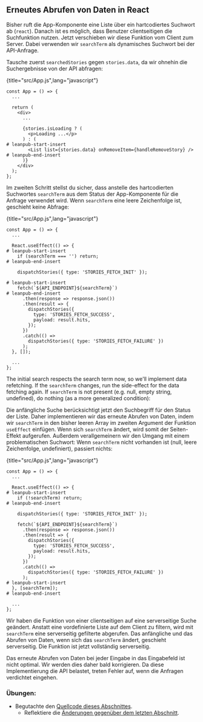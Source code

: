 ## Erneutes Abrufen von Daten in React

Bisher ruft die App-Komponente eine Liste über ein hartcodiertes Suchwort ab (`react`). Danach ist es möglich, dass Benutzer clientseitigen die Suchfunktion nutzen. Jetzt verschieben wir diese Funktion vom Client zum Server. Dabei verwenden wir `searchTerm` als dynamisches Suchwort bei der API-Anfrage.

Tausche zuerst `searchedStories` gegen `stories.data`, da wir ohnehin die Suchergebnisse von der API abfragen:

{title="src/App.js",lang="javascript"}
~~~~~~~
const App = () => {
  ...

  return (
    <div>
      ...

      {stories.isLoading ? (
        <p>Loading ...</p>
      ) : (
# leanpub-start-insert
        <List list={stories.data} onRemoveItem={handleRemoveStory} />
# leanpub-end-insert
      )}
    </div>
  );
};
~~~~~~~

Im zweiten Schritt stellst du sicher, dass anstelle des hartcodierten Suchwortes `searchTerm` aus dem Status der App-Komponente für die Anfrage verwendet wird. Wenn `searchTerm` eine leere Zeichenfolge ist, geschieht keine Abfrage:

{title="src/App.js",lang="javascript"}
~~~~~~~
const App = () => {
  ...

  React.useEffect(() => {
# leanpub-start-insert
    if (searchTerm === '') return;
# leanpub-end-insert

    dispatchStories({ type: 'STORIES_FETCH_INIT' });

# leanpub-start-insert
    fetch(`${API_ENDPOINT}${searchTerm}`)
# leanpub-end-insert
      .then(response => response.json())
      .then(result => {
        dispatchStories({
          type: 'STORIES_FETCH_SUCCESS',
          payload: result.hits,
        });
      })
      .catch(() =>
        dispatchStories({ type: 'STORIES_FETCH_FAILURE' })
      );
  }, []);

  ...
};
~~~~~~~

The initial search respects the search term now, so we'll implement data refetching. If the `searchTerm` changes, run the side-effect for the data fetching again. If `searchTerm` is not present (e.g. null, empty string, undefined), do nothing (as a more generalized condition):

Die anfängliche Suche berücksichtigt jetzt den Suchbegriff für den Status der Liste. Daher implementieren wir das erneute Abrufen von Daten, indem wir `searchTerm` in den  bisher leeren Array im zweiten Argument der Funktion `useEffect` einfügen. Wenn sich `searchTerm` ändert, wird somit der Seiten-Effekt aufgerufen. Außerdem verallgemeinern wir den Umgang mit einem problematischen Suchwort: Wenn `searchTerm` nicht vorhanden ist (null, leere Zeichenfolge, undefiniert), passiert nichts:

{title="src/App.js",lang="javascript"}
~~~~~~~
const App = () => {
  ...

  React.useEffect(() => {
# leanpub-start-insert
    if (!searchTerm) return;
# leanpub-end-insert

    dispatchStories({ type: 'STORIES_FETCH_INIT' });

    fetch(`${API_ENDPOINT}${searchTerm}`)
      .then(response => response.json())
      .then(result => {
        dispatchStories({
          type: 'STORIES_FETCH_SUCCESS',
          payload: result.hits,
        });
      })
      .catch(() =>
        dispatchStories({ type: 'STORIES_FETCH_FAILURE' })
      );
# leanpub-start-insert
  }, [searchTerm]);
# leanpub-end-insert

  ...
};
~~~~~~~

Wir haben die Funktion von einer clientseitigen auf eine serverseitige Suche geändert. Anstatt eine vordefinierte Liste auf dem Client zu filtern, wird mit `searchTerm` eine serverseitig gefilterte abgerufen. Das anfängliche und das Abrufen von Daten, wenn sich das `searchTerm` ändert, geschieht serverseitig. Die Funktion ist jetzt vollständig serverseitig.

Das erneute Abrufen von Daten bei jeder Eingabe in das Eingabefeld ist nicht optimal. Wir werden dies daher bald korrigieren. Da diese Implementierung die API belastet, treten Fehler auf, wenn die Anfragen verdichtet eingehen.

### Übungen:

* Begutachte den [Quellcode dieses Abschnittes](https://codesandbox.io/s/github/the-road-to-learn-react/hacker-stories/tree/hs/Data-Re-Fetching-in-React).
  * Reflektiere die [Änderungen gegenüber dem letzten Abschnitt](https://github.com/the-road-to-learn-react/hacker-stories/compare/hs/Data-Fetching-with-React...hs/Data-Re-Fetching-in-React?expand=1).
  